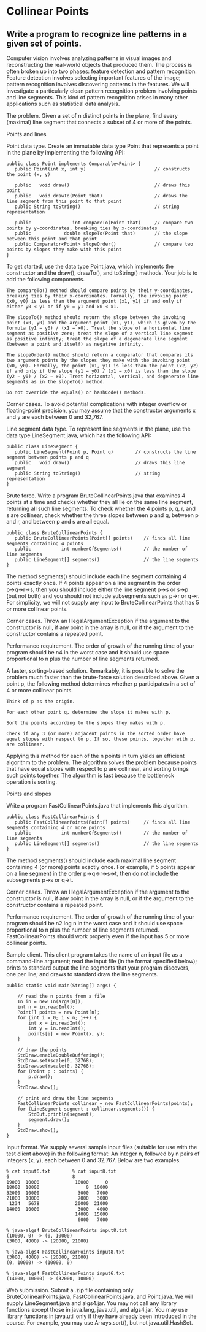 # Collinear Points

## Write a program to recognize line patterns in a given set of points.

Computer vision involves analyzing patterns in visual images and reconstructing the real-world objects that produced them. The process is often broken up into two phases: feature detection and pattern recognition. Feature detection involves selecting important features of the image; pattern recognition involves discovering patterns in the features. We will investigate a particularly clean pattern recognition problem involving points and line segments. This kind of pattern recognition arises in many other applications such as statistical data analysis.

The problem. Given a set of n distinct points in the plane, find every (maximal) line segment that connects a subset of 4 or more of the points.

Points and lines

Point data type. Create an immutable data type Point that represents a point in the plane by implementing the following API:

    public class Point implements Comparable<Point> {
       public Point(int x, int y)                         // constructs the point (x, y)

       public   void draw()                               // draws this point
       public   void drawTo(Point that)                   // draws the line segment from this point to that point
       public String toString()                           // string representation

       public               int compareTo(Point that)     // compare two points by y-coordinates, breaking ties by x-coordinates
       public            double slopeTo(Point that)       // the slope between this point and that point
       public Comparator<Point> slopeOrder()              // compare two points by slopes they make with this point
    }

To get started, use the data type Point.java, which implements the constructor and the draw(), drawTo(), and toString() methods. Your job is to add the following components.

    The compareTo() method should compare points by their y-coordinates, breaking ties by their x-coordinates. Formally, the invoking point (x0, y0) is less than the argument point (x1, y1) if and only if either y0 < y1 or if y0 = y1 and x0 < x1.

    The slopeTo() method should return the slope between the invoking point (x0, y0) and the argument point (x1, y1), which is given by the formula (y1 − y0) / (x1 − x0). Treat the slope of a horizontal line segment as positive zero; treat the slope of a vertical line segment as positive infinity; treat the slope of a degenerate line segment (between a point and itself) as negative infinity.

    The slopeOrder() method should return a comparator that compares its two argument points by the slopes they make with the invoking point (x0, y0). Formally, the point (x1, y1) is less than the point (x2, y2) if and only if the slope (y1 − y0) / (x1 − x0) is less than the slope (y2 − y0) / (x2 − x0). Treat horizontal, vertical, and degenerate line segments as in the slopeTo() method.

    Do not override the equals() or hashCode() methods. 

Corner cases. To avoid potential complications with integer overflow or floating-point precision, you may assume that the constructor arguments x and y are each between 0 and 32,767.

Line segment data type. To represent line segments in the plane, use the data type LineSegment.java, which has the following API:

    public class LineSegment {
       public LineSegment(Point p, Point q)        // constructs the line segment between points p and q
       public   void draw()                        // draws this line segment
       public String toString()                    // string representation
    }

Brute force. Write a program BruteCollinearPoints.java that examines 4 points at a time and checks whether they all lie on the same line segment, returning all such line segments. To check whether the 4 points p, q, r, and s are collinear, check whether the three slopes between p and q, between p and r, and between p and s are all equal.

    public class BruteCollinearPoints {
       public BruteCollinearPoints(Point[] points)    // finds all line segments containing 4 points
       public           int numberOfSegments()        // the number of line segments
       public LineSegment[] segments()                // the line segments
    }

The method segments() should include each line segment containing 4 points exactly once. If 4 points appear on a line segment in the order p→q→r→s, then you should include either the line segment p→s or s→p (but not both) and you should not include subsegments such as p→r or q→r. For simplicity, we will not supply any input to BruteCollinearPoints that has 5 or more collinear points.

Corner cases. Throw an IllegalArgumentException if the argument to the constructor is null, if any point in the array is null, or if the argument to the constructor contains a repeated point.

Performance requirement. The order of growth of the running time of your program should be n4 in the worst case and it should use space proportional to n plus the number of line segments returned.

A faster, sorting-based solution. Remarkably, it is possible to solve the problem much faster than the brute-force solution described above. Given a point p, the following method determines whether p participates in a set of 4 or more collinear points.

    Think of p as the origin.

    For each other point q, determine the slope it makes with p.

    Sort the points according to the slopes they makes with p.

    Check if any 3 (or more) adjacent points in the sorted order have equal slopes with respect to p. If so, these points, together with p, are collinear. 

Applying this method for each of the n points in turn yields an efficient algorithm to the problem. The algorithm solves the problem because points that have equal slopes with respect to p are collinear, and sorting brings such points together. The algorithm is fast because the bottleneck operation is sorting.

Points and slopes

Write a program FastCollinearPoints.java that implements this algorithm.

    public class FastCollinearPoints {
       public FastCollinearPoints(Point[] points)     // finds all line segments containing 4 or more points
       public           int numberOfSegments()        // the number of line segments
       public LineSegment[] segments()                // the line segments
    }

The method segments() should include each maximal line segment containing 4 (or more) points exactly once. For example, if 5 points appear on a line segment in the order p→q→r→s→t, then do not include the subsegments p→s or q→t.

Corner cases. Throw an IllegalArgumentException if the argument to the constructor is null, if any point in the array is null, or if the argument to the constructor contains a repeated point.

Performance requirement. The order of growth of the running time of your program should be n2 log n in the worst case and it should use space proportional to n plus the number of line segments returned. FastCollinearPoints should work properly even if the input has 5 or more collinear points.

Sample client. This client program takes the name of an input file as a command-line argument; read the input file (in the format specified below); prints to standard output the line segments that your program discovers, one per line; and draws to standard draw the line segments.

    public static void main(String[] args) {

        // read the n points from a file
        In in = new In(args[0]);
        int n = in.readInt();
        Point[] points = new Point[n];
        for (int i = 0; i < n; i++) {
            int x = in.readInt();
            int y = in.readInt();
            points[i] = new Point(x, y);
        }

        // draw the points
        StdDraw.enableDoubleBuffering();
        StdDraw.setXscale(0, 32768);
        StdDraw.setYscale(0, 32768);
        for (Point p : points) {
            p.draw();
        }
        StdDraw.show();

        // print and draw the line segments
        FastCollinearPoints collinear = new FastCollinearPoints(points);
        for (LineSegment segment : collinear.segments()) {
            StdOut.println(segment);
            segment.draw();
        }
        StdDraw.show();
    }

Input format. We supply several sample input files (suitable for use with the test client above) in the following format: An integer n, followed by n pairs of integers (x, y), each between 0 and 32,767. Below are two examples.

    % cat input6.txt        % cat input8.txt
    6                       8
    19000  10000             10000      0
    18000  10000                 0  10000
    32000  10000              3000   7000
    21000  10000              7000   3000
     1234   5678             20000  21000
    14000  10000              3000   4000
                             14000  15000
                              6000   7000

    % java-algs4 BruteCollinearPoints input8.txt
    (10000, 0) -> (0, 10000) 
    (3000, 4000) -> (20000, 21000) 

    % java-algs4 FastCollinearPoints input8.txt
    (3000, 4000) -> (20000, 21000) 
    (0, 10000) -> (10000, 0)

    % java-algs4 FastCollinearPoints input6.txt
    (14000, 10000) -> (32000, 10000) 

Web submission. Submit a .zip file containing only BruteCollinearPoints.java, FastCollinearPoints.java, and Point.java. We will supply LineSegment.java and algs4.jar. You may not call any library functions except those in java.lang, java.util, and algs4.jar. You may use library functions in java.util only if they have already been introduced in the course. For example, you may use Arrays.sort(), but not java.util.HashSet. 